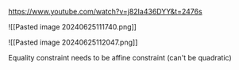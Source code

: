 https://www.youtube.com/watch?v=j82Ia436DYY&t=2476s

![[Pasted image 20240625111740.png]]


![[Pasted image 20240625112047.png]]

Equality constraint needs to be affine constraint (can't be quadratic)

